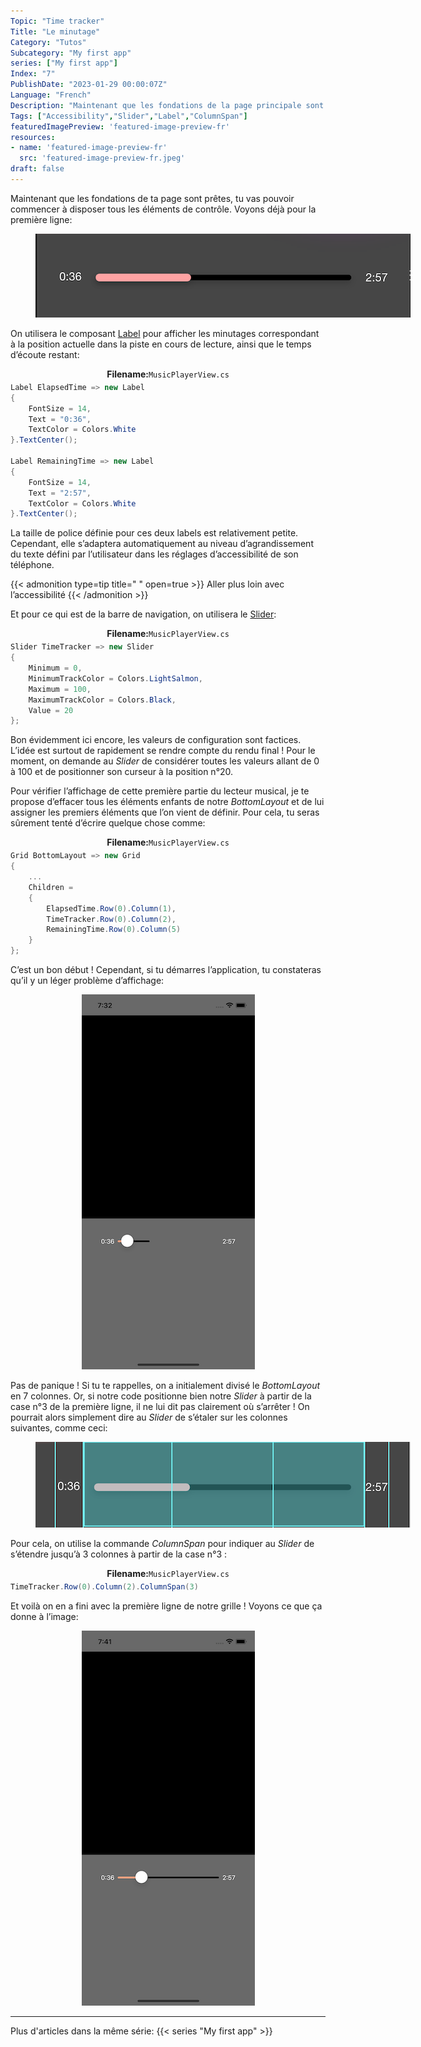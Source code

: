 ```yaml
---
Topic: "Time tracker"
Title: "Le minutage"
Category: "Tutos"
Subcategory: "My first app"
series: ["My first app"]
Index: "7"
PublishDate: "2023-01-29 00:00:07Z"
Language: "French"
Description: "Maintenant que les fondations de la page principale sont prêtes, on va pouvoir commencer à disposer tous les éléments de contrôle. Commençons avec le minutage !"
Tags: ["Accessibility","Slider","Label","ColumnSpan"]
featuredImagePreview: 'featured-image-preview-fr'
resources:
- name: 'featured-image-preview-fr'
  src: 'featured-image-preview-fr.jpeg'
draft: false
---
```


<!--more-->

<style>
.img-sizes{min-height:50px;max-height:600px;min-width:50px;max-width:600px;height:auto;width:auto}
</style>
Maintenant que les fondations de ta page sont prêtes, tu vas pouvoir commencer à disposer tous les éléments de contrôle. Voyons déjà pour la première ligne:

<figure><p align="center"><img class="img-sizes" src="./images/FA80B1E1F42328E22E779783E27C557F.png"></p></figure>



On utilisera le composant [Label](https://learn.microsoft.com/en-us/dotnet/maui/user-interface/controls/label) pour afficher les minutages correspondant à la position actuelle dans la piste en cours de lecture, ainsi que le temps d’écoute restant:

<p align="center" style="margin-bottom:-10px"><strong>Filename:</strong><code>MusicPlayerView.cs</code></p>

```csharp
Label ElapsedTime => new Label
{
    FontSize = 14,
    Text = "0:36",
    TextColor = Colors.White
}.TextCenter();

Label RemainingTime => new Label
{
    FontSize = 14,
    Text = "2:57",
    TextColor = Colors.White
}.TextCenter();
```




La taille de police définie pour ces deux labels est relativement petite. Cependant, elle s’adaptera automatiquement au niveau d’agrandissement du texte défini par l’utilisateur dans les réglages d’accessibilité de son téléphone.


{{< admonition type=tip title="‎ " open=true >}}
Aller plus loin avec l’accessibilité
{{< /admonition >}}



Et pour ce qui est de la barre de navigation, on utilisera le [Slider](https://learn.microsoft.com/en-us/dotnet/maui/user-interface/controls/slider):

<p align="center" style="margin-bottom:-10px"><strong>Filename:</strong><code>MusicPlayerView.cs</code></p>

```csharp
Slider TimeTracker => new Slider
{
    Minimum = 0,
    MinimumTrackColor = Colors.LightSalmon,
    Maximum = 100,
    MaximumTrackColor = Colors.Black,
    Value = 20
};
```




Bon évidemment ici encore, les valeurs de configuration sont factices. L’idée est surtout de rapidement se rendre compte du rendu final ! Pour le moment, on demande au *Slider* de considérer toutes les valeurs allant de 0 à 100 et de positionner son curseur à la position n°20.

Pour vérifier l’affichage de cette première partie du lecteur musical, je te propose d’effacer tous les éléments enfants de notre *BottomLayout* et de lui assigner les premiers éléments que l’on vient de définir. Pour cela, tu seras sûrement tenté d’écrire quelque chose comme:

<p align="center" style="margin-bottom:-10px"><strong>Filename:</strong><code>MusicPlayerView.cs</code></p>

```csharp
Grid BottomLayout => new Grid
{
    ...
    Children =
    {
        ElapsedTime.Row(0).Column(1),
        TimeTracker.Row(0).Column(2),
        RemainingTime.Row(0).Column(5)
    }
};
```




C’est un bon début ! Cependant, si tu démarres l’application, tu constateras qu’il y un léger problème d’affichage:

<figure><p align="center"><img class="img-sizes" src="./images/6A71FCFF86082A1FEF1D2C5C1840643B.png"></p></figure>



Pas de panique ! Si tu te rappelles, on a initialement divisé le *BottomLayout* en 7 colonnes. Or, si notre code positionne bien notre *Slider* à partir de la case n°3 de la première ligne, il ne lui dit pas clairement où s’arrêter ! On pourrait alors simplement dire au *Slider* de s’étaler sur les colonnes suivantes, comme ceci:

<figure><p align="center"><img class="img-sizes" src="./images/EC9010D37B4268DF0FCDE7480DD1156F.png"></p></figure>



Pour cela, on utilise la commande *ColumnSpan* pour indiquer au *Slider* de s’étendre jusqu’à 3 colonnes à partir de la case n°3 :

<p align="center" style="margin-bottom:-10px"><strong>Filename:</strong><code>MusicPlayerView.cs</code></p>

```csharp
TimeTracker.Row(0).Column(2).ColumnSpan(3)
```




Et voilà on en a fini avec la première ligne de notre grille ! Voyons ce que ça donne à l’image:

<figure><p align="center"><img class="img-sizes" src="./images/F625F9944D83A64D3BE00195F96757B2.png"></p></figure>



---
Plus d'articles dans la même série:
{{< series "My first app" >}}
